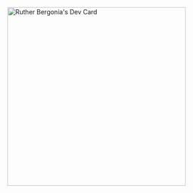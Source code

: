 <a href="https://app.daily.dev/rockyruther"><img src="https://api.daily.dev/devcards/a67212517e854dd586a21195dcb136a1.png?r=sgd" width="400" alt="Ruther Bergonia's Dev Card"/></a>
